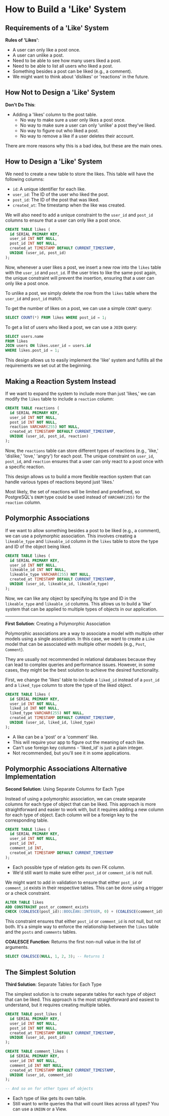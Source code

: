 # How to Build a 'Like' System

## Requirements of a 'Like' System

**Rules of 'Likes'**:

- A user can only like a post once.
- A user can unlike a post.
- Need to be able to see how many users liked a post.
- Need to be able to list all users who liked a post.
- Something besides a post can be liked (e.g., a comment).
- We might want to think about 'dislikes' or 'reactions' in the future.

## How Not to Design a 'Like' System

**Don't Do This**:

- Adding a 'likes' column to the post table.
  - No way to make sure a user only likes a post once.
  - No way to make sure a user can only 'unlike' a post they've liked.
  - No way to figure out who liked a post.
  - No way to remove a like if a user deletes their account.

There are more reasons why this is a bad idea, but these are the main ones.

## How to Design a 'Like' System

We need to create a new table to store the likes. This table will have the following columns:

- `id`: A unique identifier for each like.
- `user_id`: The ID of the user who liked the post.
- `post_id`: The ID of the post that was liked.
- `created_at`: The timestamp when the like was created.

We will also need to add a unique constraint to the `user_id` and `post_id` columns to ensure that a user can only like a post once.

```sql
CREATE TABLE likes (
  id SERIAL PRIMARY KEY,
  user_id INT NOT NULL,
  post_id INT NOT NULL,
  created_at TIMESTAMP DEFAULT CURRENT_TIMESTAMP,
  UNIQUE (user_id, post_id)
);
```

Now, whenever a user likes a post, we insert a new row into the `likes` table with the `user_id` and `post_id`. If the user tries to like the same post again, the unique constraint will prevent the insertion, ensuring that a user can only like a post once.

To unlike a post, we simply delete the row from the `likes` table where the `user_id` and `post_id` match.

To get the number of likes on a post, we can use a simple `COUNT` query:

```sql
SELECT COUNT(*) FROM likes WHERE post_id = 1;
```

To get a list of users who liked a post, we can use a `JOIN` query:

```sql
SELECT users.name
FROM likes
JOIN users ON likes.user_id = users.id
WHERE likes.post_id = 1;
```

This design allows us to easily implement the 'like' system and fulfills all the requirements we set out at the beginning.

## Making a Reaction System Instead

If we want to expand the system to include more than just 'likes,' we can modify the `likes` table to include a `reaction` column:

```sql
CREATE TABLE reactions (
  id SERIAL PRIMARY KEY,
  user_id INT NOT NULL,
  post_id INT NOT NULL,
  reaction VARCHAR(255) NOT NULL,
  created_at TIMESTAMP DEFAULT CURRENT_TIMESTAMP,
  UNIQUE (user_id, post_id, reaction)
);
```

Now, the `reactions` table can store different types of reactions (e.g., 'like,' 'dislike,' 'love,' 'angry') for each post. The unique constraint on `user_id`, `post_id`, and `reaction` ensures that a user can only react to a post once with a specific reaction.

This design allows us to build a more flexible reaction system that can handle various types of reactions beyond just 'likes.'

Most likely, the set of reactions will be limited and predefined, so PostgreSQL's `ENUM` type could be used instead of `VARCHAR(255)` for the `reaction` column.

## Polymorphic Associations

If we want to allow something besides a post to be liked (e.g., a comment), we can use a polymorphic association. This involves creating a `likeable_type` and `likeable_id` column in the `likes` table to store the type and ID of the object being liked.

```sql
CREATE TABLE likes (
  id SERIAL PRIMARY KEY,
  user_id INT NOT NULL,
  likeable_id INT NOT NULL,
  likeable_type VARCHAR(255) NOT NULL,
  created_at TIMESTAMP DEFAULT CURRENT_TIMESTAMP,
  UNIQUE (user_id, likeable_id, likeable_type)
);
```

Now, we can like any object by specifying its type and ID in the `likeable_type` and `likeable_id` columns. This allows us to build a 'like' system that can be applied to multiple types of objects in our application.

<hr>

**First Solution**: Creating a Polymorphic Association

Polymorphic associations are a way to associate a model with multiple other models using a single association. In this case, we want to create a `Like` model that can be associated with multiple other models (e.g., `Post`, `Comment`).

They are usually not recommended in relational databases because they can lead to complex queries and performance issues. However, in some cases, they might be the best solution to achieve the desired functionality.

First, we change the 'likes' table to include a `liked_id` instead of a `post_id` and a `liked_type` column to store the type of the liked object.

```sql
CREATE TABLE likes (
  id SERIAL PRIMARY KEY,
  user_id INT NOT NULL,
  liked_id INT NOT NULL,
  liked_type VARCHAR(255) NOT NULL,
  created_at TIMESTAMP DEFAULT CURRENT_TIMESTAMP,
  UNIQUE (user_id, liked_id, liked_type)
);
```

- A like can be a 'post' or a 'comment' like.
- This will require your app to figure out the meaning of each like.
- Can't use foreign key columns - 'liked_id' is just a plain integer.
- Not recommended, but you'll see it in some applications.

## Polymorphic Associations Alternative Implementation

**Second Solution**: Using Separate Columns for Each Type

Instead of using a polymorphic association, we can create separate columns for each type of object that can be liked. This approach is more straightforward and easier to work with, but it requires adding a new column for each type of object. Each column will be a foreign key to the corresponding table.

```sql
CREATE TABLE likes (
  id SERIAL PRIMARY KEY,
  user_id INT NOT NULL,
  post_id INT,
  comment_id INT,
  created_at TIMESTAMP DEFAULT CURRENT_TIMESTAMP
);
```

- Each possible type of relation gets its own FK column.
- We'd still want to make sure either `post_id` or `comment_id` is not null.

We might want to add in validation to ensure that either `post_id` or `comment_id` exists in their respective tables. This can be done using a trigger or a check constraint.

```sql
ALTER TABLE likes
ADD CONSTRAINT post_or_comment_exists
CHECK (COALESCE(post_id)::BOOLEAN::INTEGER, 0) + (COALESCE(comment_id)::BOOLEAN::INTEGER, 0) = 1;
```

This constraint ensures that either `post_id` or `comment_id` is not null, but not both. It's a simple way to enforce the relationship between the `likes` table and the `posts` and `comments` tables.

**COALESCE Function**: Returns the first non-null value in the list of arguments.

```sql
SELECT COALESCE(NULL, 1, 2, 3); -- Returns 1
```

## The Simplest Solution

**Third Solution**: Separate Tables for Each Type

The simplest solution is to create separate tables for each type of object that can be liked. This approach is the most straightforward and easiest to understand, but it requires creating multiple tables.

```sql
CREATE TABLE post_likes (
  id SERIAL PRIMARY KEY,
  user_id INT NOT NULL,
  post_id INT NOT NULL,
  created_at TIMESTAMP DEFAULT CURRENT_TIMESTAMP,
  UNIQUE (user_id, post_id)
);

CREATE TABLE comment_likes (
  id SERIAL PRIMARY KEY,
  user_id INT NOT NULL,
  comment_id INT NOT NULL,
  created_at TIMESTAMP DEFAULT CURRENT_TIMESTAMP,
  UNIQUE (user_id, comment_id)
);

-- And so on for other types of objects
```

- Each type of like gets its own table.
- Still want to write queries tha that will count likes across all types? You can use a `UNION` or a View.

